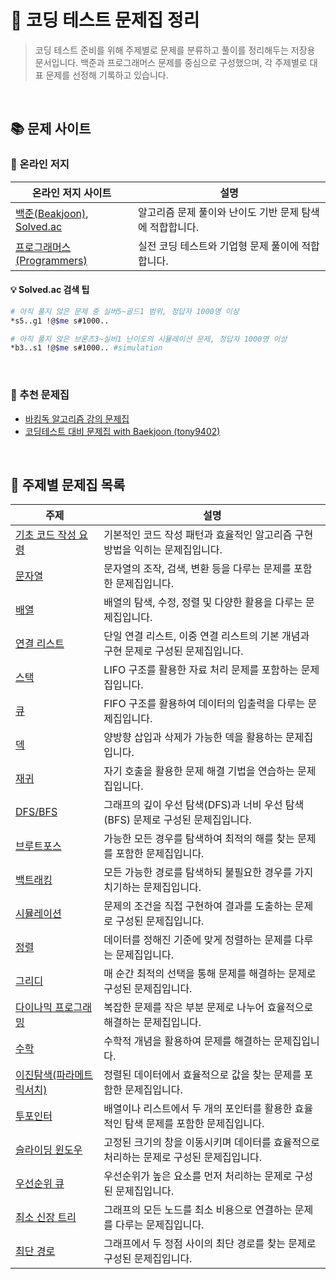 # 📜 코딩 테스트 문제집 정리

> 코딩 테스트 준비를 위해 주제별로 문제를 분류하고 풀이를 정리해두는 저장용 문서입니다.
> 백준과 프로그래머스 문제를 중심으로 구성했으며, 각 주제별로 대표 문제를 선정해 기록하고 있습니다.

<br />

## 📚 문제 사이트

### 🔹 온라인 저지

| 온라인 저지 사이트                                                          | 설명                                                     |
| --------------------------------------------------------------------------- | -------------------------------------------------------- |
| [백준(Beakjoon)](https://www.acmicpc.net/), [Solved.ac](https://solved.ac/) | 알고리즘 문제 풀이와 난이도 기반 문제 탐색에 적합합니다. |
| [프로그래머스(Programmers)](https://programmers.co.kr/)                     | 실전 코딩 테스트와 기업형 문제 풀이에 적합합니다.        |

#### 💡 Solved.ac 검색 팁

```bash
# 아직 풀지 않은 문제 중 실버5~골드1 범위, 정답자 1000명 이상
*s5..g1 !@$me s#1000..

# 아직 풀지 않은 브론즈3~실버1 난이도의 시뮬레이션 문제, 정답자 1000명 이상
*b3..s1 !@$me s#1000.. #simulation
```

<br />

### 🔹 추천 문제집

- [바킹독 알고리즘 강의 문제집](https://github.com/encrypted-def/basic-algo-lecture/blob/master/workbook.md)
- [코딩테스트 대비 문제집 with Baekjoon (tony9402)](https://github.com/tony9402/baekjoon?tab=readme-ov-file)

<br />

## 📂 주제별 문제집 목록

| 주제                                  | 설명                                                                                   |
| ------------------------------------- | -------------------------------------------------------------------------------------- |
| [기초 코드 작성 요령](./0x01.md)      | 기본적인 코드 작성 패턴과 효율적인 알고리즘 구현 방법을 익히는 문제집입니다.           |
| [문자열](./0x02.md)                   | 문자열의 조작, 검색, 변환 등을 다루는 문제를 포함한 문제집입니다.                      |
| [배열](./0x03.md)                     | 배열의 탐색, 수정, 정렬 및 다양한 활용을 다루는 문제집입니다.                          |
| [연결 리스트](./0x04.md)              | 단일 연결 리스트, 이중 연결 리스트의 기본 개념과 구현 문제로 구성된 문제집입니다.      |
| [스택](./0x05.md)                     | LIFO 구조를 활용한 자료 처리 문제를 포함하는 문제집입니다.                             |
| [큐](./0x06.md)                       | FIFO 구조를 활용하여 데이터의 입출력을 다루는 문제집입니다.                            |
| [덱](./0x07.md)                       | 양방향 삽입과 삭제가 가능한 덱을 활용하는 문제집입니다.                                |
| [재귀](./0x08.md)                     | 자기 호출을 활용한 문제 해결 기법을 연습하는 문제집입니다.                             |
| [DFS/BFS](./0x09.md)                  | 그래프의 깊이 우선 탐색(DFS)과 너비 우선 탐색(BFS) 문제로 구성된 문제집입니다.         |
| [브루트포스](./0x0A.md)               | 가능한 모든 경우를 탐색하여 최적의 해를 찾는 문제를 포함한 문제집입니다.               |
| [백트래킹](./0x0B.md)                 | 모든 가능한 경로를 탐색하되 불필요한 경우를 가지치기하는 문제집입니다.                 |
| [시뮬레이션](./0x0C.md)               | 문제의 조건을 직접 구현하여 결과를 도출하는 문제로 구성된 문제집입니다.                |
| [정렬](./0x0D.md)                     | 데이터를 정해진 기준에 맞게 정렬하는 문제를 다루는 문제집입니다.                       |
| [그리디](./0x0E.md)                   | 매 순간 최적의 선택을 통해 문제를 해결하는 문제로 구성된 문제집입니다.                 |
| [다이나믹 프로그래밍](./0x0F.md)      | 복잡한 문제를 작은 부분 문제로 나누어 효율적으로 해결하는 문제집입니다.                |
| [수학](./0x10.md)                     | 수학적 개념을 활용하여 문제를 해결하는 문제집입니다.                                   |
| [이진탐색(파라메트릭서치)](./0x11.md) | 정렬된 데이터에서 효율적으로 값을 찾는 문제를 포함한 문제집입니다.                     |
| [투포인터](./0x12.md)                 | 배열이나 리스트에서 두 개의 포인터를 활용한 효율적인 탐색 문제를 포함한 문제집입니다.  |
| [슬라이딩 윈도우](./0x13.md)          | 고정된 크기의 창을 이동시키며 데이터를 효율적으로 처리하는 문제로 구성된 문제집입니다. |
| [우선순위 큐](./0x14.md)              | 우선순위가 높은 요소를 먼저 처리하는 문제로 구성된 문제집입니다.                       |
| [최소 신장 트리](./0x15.md)           | 그래프의 모든 노드를 최소 비용으로 연결하는 문제를 다루는 문제집입니다.                |
| [최단 경로](./0x16.md)                | 그래프에서 두 정점 사이의 최단 경로를 찾는 문제로 구성된 문제집입니다.                 |
